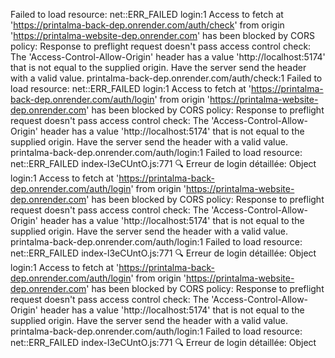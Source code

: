 Failed to load resource: net::ERR_FAILED
login:1  Access to fetch at 'https://printalma-back-dep.onrender.com/auth/check' from origin 'https://printalma-website-dep.onrender.com' has been blocked by CORS policy: Response to preflight request doesn't pass access control check: The 'Access-Control-Allow-Origin' header has a value 'http://localhost:5174' that is not equal to the supplied origin. Have the server send the header with a valid value.
printalma-back-dep.onrender.com/auth/check:1   Failed to load resource: net::ERR_FAILED
login:1  Access to fetch at 'https://printalma-back-dep.onrender.com/auth/login' from origin 'https://printalma-website-dep.onrender.com' has been blocked by CORS policy: Response to preflight request doesn't pass access control check: The 'Access-Control-Allow-Origin' header has a value 'http://localhost:5174' that is not equal to the supplied origin. Have the server send the header with a valid value.
printalma-back-dep.onrender.com/auth/login:1   Failed to load resource: net::ERR_FAILED
index-l3eCUntO.js:771 🔍 Erreur de login détaillée: Object
login:1  Access to fetch at 'https://printalma-back-dep.onrender.com/auth/login' from origin 'https://printalma-website-dep.onrender.com' has been blocked by CORS policy: Response to preflight request doesn't pass access control check: The 'Access-Control-Allow-Origin' header has a value 'http://localhost:5174' that is not equal to the supplied origin. Have the server send the header with a valid value.
printalma-back-dep.onrender.com/auth/login:1   Failed to load resource: net::ERR_FAILED
index-l3eCUntO.js:771 🔍 Erreur de login détaillée: Object
login:1  Access to fetch at 'https://printalma-back-dep.onrender.com/auth/login' from origin 'https://printalma-website-dep.onrender.com' has been blocked by CORS policy: Response to preflight request doesn't pass access control check: The 'Access-Control-Allow-Origin' header has a value 'http://localhost:5174' that is not equal to the supplied origin. Have the server send the header with a valid value.
printalma-back-dep.onrender.com/auth/login:1   Failed to load resource: net::ERR_FAILED
index-l3eCUntO.js:771 🔍 Erreur de login détaillée: Object